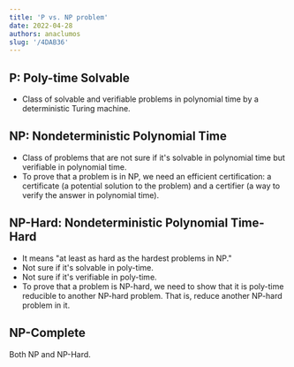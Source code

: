 ```yaml
---
title: 'P vs. NP problem'
date: 2022-04-28
authors: anaclumos
slug: '/4DAB36'
---
```


## P: Poly-time Solvable

- Class of solvable and verifiable problems in polynomial time by a deterministic Turing machine.

## NP: Nondeterministic Polynomial Time

- Class of problems that are not sure if it's solvable in polynomial time but verifiable in polynomial time.
- To prove that a problem is in NP, we need an efficient certification: a certificate (a potential solution to the problem) and a certifier (a way to verify the answer in polynomial time).

## NP-Hard: Nondeterministic Polynomial Time-Hard

- It means "at least as hard as the hardest problems in NP."
- Not sure if it's solvable in poly-time.
- Not sure if it's verifiable in poly-time.
- To prove that a problem is NP-hard, we need to show that it is poly-time reducible to another NP-hard problem. That is, reduce another NP-hard problem in it.

## NP-Complete

Both NP and NP-Hard.
